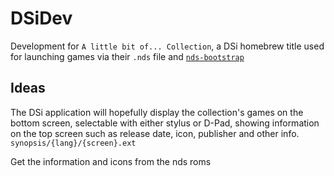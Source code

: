 # DSiDev
Development for `A little bit of... Collection`, a DSi homebrew title used for launching games via their `.nds` file and [`nds-bootstrap`](https://github.com/DS-Homebrew/nds-bootstrap)

## Ideas
The DSi application will hopefully display the collection's games on the bottom screen, selectable with either stylus or D-Pad, showing information on the top screen such as release date, icon, publisher and other info.
`synopsis/{lang}/{screen}.ext`

Get the information and icons from the nds roms